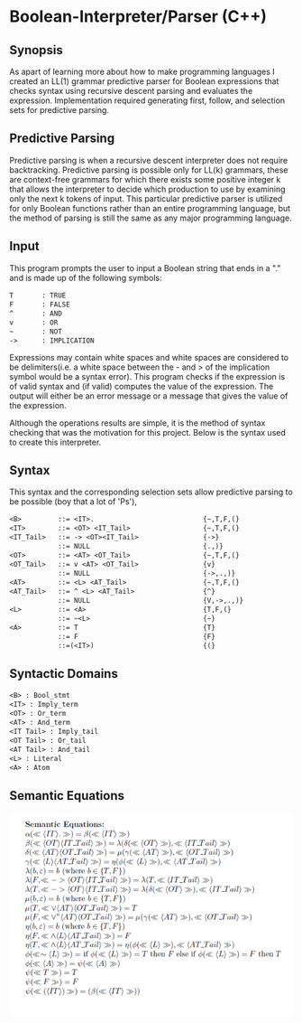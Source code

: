 # Boolean-Interpreter/Parser (C++)

## Synopsis

As apart of learning more about how to make programming languages I created an LL(1) grammar predictive parser for Boolean expressions that checks syntax using recursive descent parsing and
evaluates the expression. Implementation required generating first, follow, and selection sets for predictive parsing.


## Predictive Parsing

Predictive parsing is when a recursive descent interpreter does not require backtracking. Predictive parsing is possible only for LL(k) grammars, these are context-free grammars for which there exists some positive integer k that allows the interpreter to decide which production to use by examining only the next k tokens of input. This particular predictive parser is utilized for only Boolean functions rather than an entire programming language, but the method of parsing is still the same as any major programming language.


## Input

This program prompts the user to input a Boolean string that ends in a "." and is made up of the following symbols:

```
T		: TRUE
F		: FALSE
^		: AND
v		: OR
~		: NOT
->		: IMPLICATION
```

Expressions may contain white spaces and white spaces are considered to be delimiters(i.e. a white space between the - and > of the implication symbol would be a syntax error). This program checks if the expression is of valid syntax and (if valid) computes the value of the expression. The output will either be an error message or a message that gives the value of the expression.

Although the operations results are simple, it is the method of syntax checking that was the motivation for this project. Below is the syntax used to create this interpreter. 

## Syntax 

This syntax and the corresponding selection sets allow predictive parsing to be possible (boy that a lot of 'Ps'),

```
<B> 		::= <IT>. 							{~,T,F,(}
<IT> 		::= <OT> <IT_Tail>	 				{~,T,F,(}
<IT_Tail> 	::= -> <OT><IT_Tail>				{->}
			::= NULL							{.,)}
<OT> 		::= <AT> <OT_Tail>					{~,T,F,(}
<OT_Tail> 	::= v <AT> <OT_Tail>				{v}
			::= NULL							{->,.,)}
<AT> 		::= <L> <AT_Tail> 					{~,T,F,(}
<AT_Tail>	::= ^ <L> <AT_Tail> 				{^}
			::= NULL							{V,->,.,)}
<L> 		::= <A>								{T,F,(}
			::= ~<L>							{~}
<A>			::= T								{T}
			::= F								{F}
			::=(<IT>)							{(}
```

## Syntactic Domains

```
<B> : Bool_stmt
<IT> : Imply_term
<OT> : Or_term
<AT> : And_term
<IT Tail> : Imply_tail
<OT Tail> : Or_tail
<AT Tail> : And_tail
<L> : Literal
<A> : Atom
```

## Semantic Equations

![Semantic Equations](https://github.com/DauntlessDash/boolean-Interpreter/blob/master/Semantic_Equations.png)



